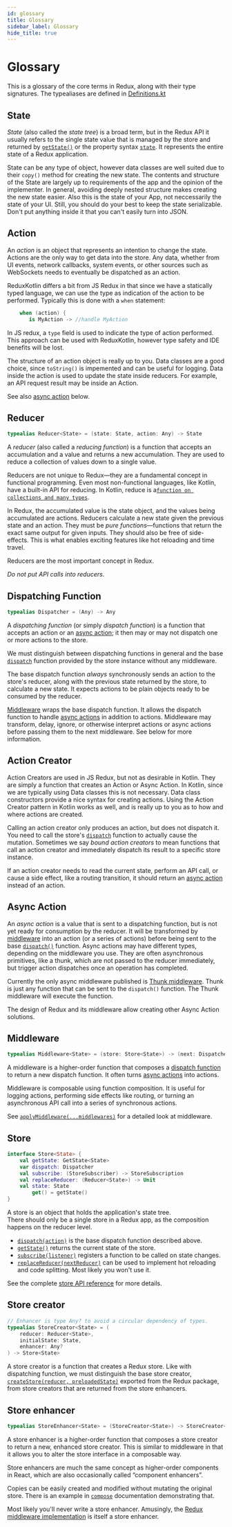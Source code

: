 ```yaml
---
id: glossary
title: Glossary
sidebar_label: Glossary
hide_title: true
---
```


# Glossary

This is a glossary of the core terms in Redux, along with their type signatures. The typealiases are defined in [Definitions.kt](todo)

## State

_State_ (also called the _state tree_) is a broad term, but in the Redux API it usually refers to the single state value that is managed by the store and returned by [`getState()`](api/Store.md#getState) or the property syntax [`state`](api/Store.md#getState). It represents the entire state of a Redux application.

State can be any type of object, however data classes are well suited due to their `copy()` method for creating the new state.  The contents and structure of the State are largely up to requirements of the app and the opinion of the implementer.  In general, avoiding deeply nested structure makes creating the new state easier.  Also this is the state of your App, not neccessarily the state of your UI. Still, you should do your best to keep the state serializable. Don't put anything inside it that you can't easily turn into JSON.

## Action

An _action_ is an object that represents an intention to change the state. Actions are the only way to get data into the store. Any data, whether from UI events, network callbacks, system events, or other sources such as WebSockets needs to eventually be dispatched as an action.

ReduxKotlin differs a bit from JS Redux in that since we have a statically typed language, we can use the type as indication of the action to be performed. Typically this is done with a `when` statement:

```kotlin
	when (action) {
	   is MyAction -> //handle MyAction
```

In JS redux, a `type` field is used to indicate the type of action performed.  This approach can be used with ReduxKotlin, however type safety and IDE benefits will be lost.

The structure of an action object is really up to you.  Data classes are a good choice, since `toString()` is impemented and can be useful for logging. Data inside the action is used to update the state inside reducers.  For example, an API request result may be inside an Action.

See also [async action](#async-action) below.

## Reducer

```kotlin
typealias Reducer<State> = (state: State, action: Any) -> State
```

A _reducer_ (also called a _reducing function_) is a function that accepts an accumulation and a value and returns a new accumulation. They are used to reduce a collection of values down to a single value.

Reducers are not unique to Redux—they are a fundamental concept in functional programming. Even most non-functional languages, like Kotlin, have a built-in API for reducing. In Kotlin, reduce is a[`function on collections and many types`](https://kotlinlang.org/api/latest/jvm/stdlib/kotlin.collections/reduce.html).

In Redux, the accumulated value is the state object, and the values being accumulated are actions. Reducers calculate a new state given the previous state and an action. They must be _pure functions_—functions that return the exact same output for given inputs. They should also be free of side-effects. This is what enables exciting features like hot reloading and time travel.

Reducers are the most important concept in Redux.

_Do not put API calls into reducers._

## Dispatching Function

```kotlin
typealias Dispatcher = (Any) -> Any
```

A _dispatching function_ (or simply _dispatch function_) is a function that accepts an action or an [async action](#async-action); it then may or may not dispatch one or more actions to the store.

We must distinguish between dispatching functions in general and the base [`dispatch`](api/Store.md#dispatchaction) function provided by the store instance without any middleware.

The base dispatch function _always_ synchronously sends an action to the store's reducer, along with the previous state returned by the store, to calculate a new state. It expects actions to be plain objects ready to be consumed by the reducer.

[Middleware](#middleware) wraps the base dispatch function. It allows the dispatch function to handle [async actions](#async-action) in addition to actions. Middleware may transform, delay, ignore, or otherwise interpret actions or async actions before passing them to the next middleware. See below for more information.

## Action Creator

Action Creators are used in JS Redux, but not as desirable in Kotlin.  They are simply a function that creates an Action or Async Action.  In Kotlin, since we are typically using Data classes this is not necessary.  Data class constructors provide a nice syntax for creating actions.  Using the Action Creator pattern in Kotlin works as well, and is really up to you as to how and where actions are created.

Calling an action creator only produces an action, but does not dispatch it. You need to call the store's [`dispatch`](api/Store.md#dispatchaction) function to actually cause the mutation. Sometimes we say _bound action creators_ to mean functions that call an action creator and immediately dispatch its result to a specific store instance.

If an action creator needs to read the current state, perform an API call, or cause a side effect, like a routing transition, it should return an [async action](#async-action) instead of an action.

## Async Action

An _async action_ is a value that is sent to a dispatching function, but is not yet ready for consumption by the reducer. It will be transformed by [middleware](#middleware) into an action (or a series of actions) before being sent to the base [`dispatch()`](api/Store.md#dispatchaction) function. Async actions may have different types, depending on the middleware you use. They are often asynchronous primitives, like a thunk, which are not passed to the reducer immediately, but trigger action dispatches once an operation has completed.

Currently the only async middleware published is [Thunk middleware](https://github.com/reduxkotlin/redux-kotlin-thunk).  Thunk is just any function that can be sent to the `dispatch()` function.  The Thunk middleware will execute the function.

The design of Redux and its middleware allow creating other Async Action solutions.

## Middleware

```kotlin
typealias Middleware<State> = (store: Store<State>) -> (next: Dispatcher) -> (action: Any) -> Any
```

A middleware is a higher-order function that composes a [dispatch function](#dispatching-function) to return a new dispatch function. It often turns [async actions](#async-action) into actions.

Middleware is composable using function composition. It is useful for logging actions, performing side effects like routing, or turning an asynchronous API call into a series of synchronous actions.

See [`applyMiddleware(...middlewares)`](./api/applyMiddleware.md) for a detailed look at middleware.

## Store

```kotlin
interface Store<State> {
    val getState: GetState<State>
    var dispatch: Dispatcher
    val subscribe: (StoreSubscriber) -> StoreSubscription
    val replaceReducer: (Reducer<State>) -> Unit
    val state: State
        get() = getState()
}
```

A store is an object that holds the application's state tree.  
There should only be a single store in a Redux app, as the composition happens on the reducer level.

- [`dispatch(action)`](api/Store.md#dispatchaction) is the base dispatch function described above.
- [`getState()`](api/Store.md#getState) returns the current state of the store.
- [`subscribe(listener)`](api/Store.md#subscribelistener) registers a function to be called on state changes.
- [`replaceReducer(nextReducer)`](api/Store.md#replacereducernextreducer) can be used to implement hot reloading and code splitting. Most likely you won't use it.

See the complete [store API reference](api/Store.md#dispatchaction) for more details.

## Store creator

```kotlin
// Enhancer is type Any? to avoid a circular dependency of types.
typealias StoreCreator<State> = (
    reducer: Reducer<State>,
    initialState: State,
    enhancer: Any?
) -> Store<State>
```

A store creator is a function that creates a Redux store. Like with dispatching function, we must distinguish the base store creator, [`createStore(reducer, preloadedState)`](api/createStore.md) exported from the Redux package, from store creators that are returned from the store enhancers.

## Store enhancer

```kotlin
typealias StoreEnhancer<State> = (StoreCreator<State>) -> StoreCreator<State>
```

A store enhancer is a higher-order function that composes a store creator to return a new, enhanced store creator. This is similar to middleware in that it allows you to alter the store interface in a composable way.

Store enhancers are much the same concept as higher-order components in React, which are also occasionally called “component enhancers”.

Copies can be easily created and modified without mutating the original store. There is an example in [`compose`](api/compose.md) documentation demonstrating that.

Most likely you'll never write a store enhancer. Amusingly, the [Redux middleware implementation](api/applyMiddleware.md) is itself a store enhancer.
